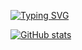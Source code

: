 [![Typing SVG](https://readme-typing-svg.demolab.com?font=Fira+Code&duration=600&pause=500&color=38F77FFF&vCenter=true&multiline=true&width=606&height=130&lines=import+torch;from+model+import+Model;Model.fit()_;[=======================================];Get+Off+Work%EF%BC%81)](https://git.io/typing-svg)

[![GitHub stats](https://github-readme-stats-chi-virid.vercel.app/api?username=HarderThenHarder&hide=contribs&show_icons=true&theme=merko)](https://www.zhihu.com/column/c_1451236880973426688)
